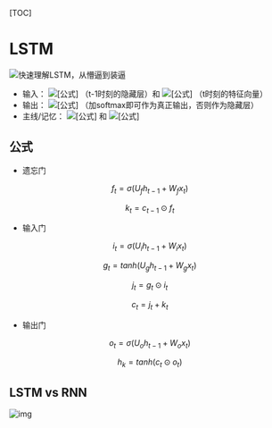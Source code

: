 [TOC]

# LSTM

![快速理解LSTM，从懵逼到装逼](https://pic2.zhimg.com/v2-9b62746ff2c7443b6b3157cee26a1d00_1440w.jpg?source=172ae18b)

- 输入： ![[公式]](https://www.zhihu.com/equation?tex=h_%7Bt-1%7D) （t-1时刻的隐藏层）和 ![[公式]](https://www.zhihu.com/equation?tex=x_t) （t时刻的特征向量）
- 输出： ![[公式]](https://www.zhihu.com/equation?tex=h_t) （加softmax即可作为真正输出，否则作为隐藏层）
- 主线/记忆： ![[公式]](https://www.zhihu.com/equation?tex=c_%7Bt-1%7D) 和 ![[公式]](https://www.zhihu.com/equation?tex=c_t)



## 公式

- 遗忘门

$$
f_t=\sigma(U_fh_{t-1}+W_fx_t)
$$

$$
k_t=c_{t-1}\odot f_t
$$

- 输入门

$$
i_t=\sigma(U_ih_{t-1}+W_ix_t)
$$

$$
g_t=tanh(U_gh_{t-1}+W_gx_t)
$$

$$
j_t=g_t\odot i_t
$$

$$
c_t=j_t+k_t
$$



- 输出门

$$
o_t=\sigma(U_oh_{t-1}+W_ox_t)
$$

$$
h_k=tanh(c_t\odot o_t)
$$



## LSTM vs RNN

![img](https://pic4.zhimg.com/80/v2-47137ca8f0ffc3a3778c5223881b75f7_720w.jpg)